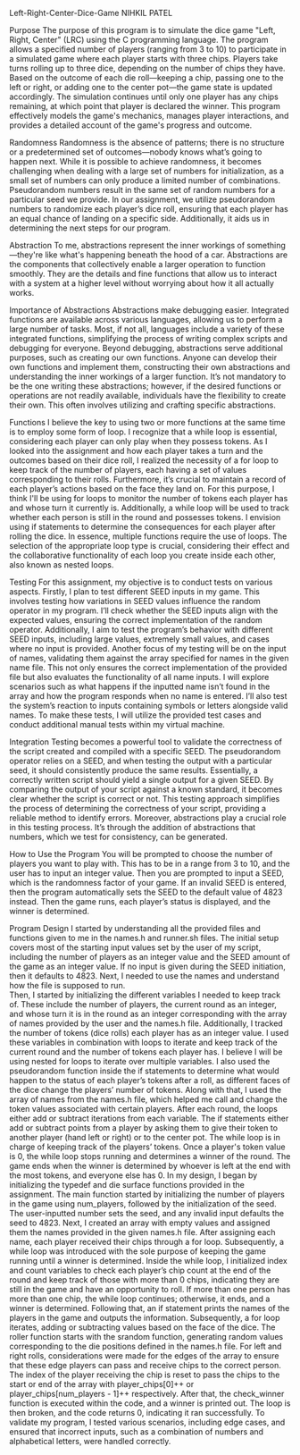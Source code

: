 Left-Right-Center-Dice-Game
NIHKIL PATEL 
 
Purpose
The purpose of this program is to simulate the dice game "Left, Right, Center" (LRC) using the C programming language. The program allows a specified number of players (ranging from 3 to 10) to participate in a simulated game where each player starts with three chips. Players take turns rolling up to three dice, depending on the number of chips they have. Based on the outcome of each die roll—keeping a chip, passing one to the left or right, or adding one to the center pot—the game state is updated accordingly. The simulation continues until only one player has any chips remaining, at which point that player is declared the winner. This program effectively models the game's mechanics, manages player interactions, and provides a detailed account of the game's progress and outcome.

Randomness
Randomness is the absence of patterns; there is no structure or a predetermined set of outcomes—nobody knows what’s going to happen next. While it is possible to achieve randomness, it becomes challenging when dealing with a large set of numbers for initialization, as a small set of numbers can only produce a limited number of combinations. Pseudorandom numbers result in the same set of random numbers for a particular seed we provide. In our assignment, we utilize pseudorandom numbers to randomize each player’s dice roll, ensuring that each player has an equal chance of landing on a specific side. Additionally, it aids us in determining the next steps for our program.

Abstraction
To me, abstractions represent the inner workings of something—they're like what's happening beneath the hood of a car. Abstractions are the components that collectively enable a larger operation to function smoothly. They are the details and fine functions that allow us to interact with a system at a higher level without worrying about how it all actually works.

Importance of Abstractions
Abstractions make debugging easier. Integrated functions are available across various languages, allowing us to perform a large number of tasks. Most, if not all, languages include a variety of these integrated functions, simplifying the process of writing complex scripts and debugging for everyone. Beyond debugging, abstractions serve additional purposes, such as creating our own functions. Anyone can develop their own functions and implement them, constructing their own abstractions and understanding the inner workings of a larger function. It’s not mandatory to be the one writing these abstractions; however, if the desired functions or operations are not readily available, individuals have the flexibility to create their own. This often involves utilizing and crafting specific abstractions.

Functions
I believe the key to using two or more functions at the same time is to employ some form of loop. I recognize that a while loop is essential, considering each player can only play when they possess tokens. As I looked into the assignment and how each player takes a turn and the outcomes based on their dice roll, I realized the necessity of a for loop to keep track of the number of players, each having a set of values corresponding to their rolls. Furthermore, it’s crucial to maintain a record of each player’s actions based on the face they land on. For this purpose, I think I'll be using for loops to monitor the number of tokens each player has and whose turn it currently is. Additionally, a while loop will be used to track whether each person is still in the round and possesses tokens. I envision using if statements to determine the consequences for each player after rolling the dice. In essence, multiple functions require the use of loops. The selection of the appropriate loop type is crucial, considering their effect and the collaborative functionality of each loop you create inside each other, also known as nested loops.

Testing
For this assignment, my objective is to conduct tests on various aspects. Firstly, I plan to test different SEED inputs in my game. This involves testing how variations in SEED values influence the random operator in my program. I’ll check whether the SEED inputs align with the expected values, ensuring the correct implementation of the random operator. Additionally, I aim to test the program’s behavior with different SEED inputs, including large values, extremely small values, and cases where no input is provided. Another focus of my testing will be on the input of names, validating them against the array specified for names in the given name file. This not only ensures the correct implementation of the provided file but also evaluates the functionality of all name inputs. I will explore scenarios such as what happens if the inputted name isn’t found in the array and how the program responds when no name is entered. I’ll also test the system’s reaction to inputs containing symbols or letters alongside valid names. To make these tests, I will utilize the provided test cases and conduct additional manual tests within my virtual machine.

Integration
Testing becomes a powerful tool to validate the correctness of the script created and compiled with a specific SEED. The pseudorandom operator relies on a SEED, and when testing the output with a particular seed, it should consistently produce the same results. Essentially, a correctly written script should yield a single output for a given SEED. By comparing the output of your script against a known standard, it becomes clear whether the script is correct or not. This testing approach simplifies the process of determining the correctness of your script, providing a reliable method to identify errors. Moreover, abstractions play a crucial role in this testing process. It’s through the addition of abstractions that numbers, which we test for consistency, can be generated.

How to Use the Program
You will be prompted to choose the number of players you want to play with. This has to be in a range from 3 to 10, and the user has to input an integer value. Then you are prompted to input a SEED, which is the randomness factor of your game. If an invalid SEED is entered, then the program automatically sets the SEED to the default value of 4823 instead. Then the game runs, each player’s status is displayed, and the winner is determined.

Program Design
I started by understanding all the provided files and functions given to me in the names.h and runner.sh files. The initial setup covers most of the starting input values set by the user of my script, including the number of players as an integer value and the SEED amount of the game as an integer value. If no input is given during the SEED initiation, then it defaults to 4823. Next, I needed to use the names and understand how the file is supposed to run.	
Then, I started by initializing the different variables I needed to keep track of. These include the number of players, the current round as an integer, and whose turn it is in the round as an integer corresponding with the array of names provided by the user and the names.h file. Additionally, I tracked the number of tokens (dice rolls) each player has as an integer value.
I used these variables in combination with loops to iterate and keep track of the current round and the number of tokens each player has. I believe I will be using nested for loops to iterate over multiple variables. I also used the pseudorandom function inside the if statements to determine what would happen to the status of each player’s tokens after a roll, as different faces of the dice change the players’ number of tokens.
Along with that, I used the array of names from the names.h file, which helped me call and change the token values associated with certain players. After each round, the loops either add or subtract iterations from each variable. The if statements either add or subtract points from a player by asking them to give their token to another player (hand left or right) or to the center pot.
The while loop is in charge of keeping track of the players’ tokens. Once a player's token value is 0, the while loop stops running and determines a winner of the round. The game ends when the winner is determined by whoever is left at the end with the most tokens, and everyone else has 0.
In my design, I began by initializing the typedef and die surface functions provided in the assignment. The main function started by initializing the number of players in the game using num_players, followed by the initialization of the seed. The user-inputted number sets the seed, and any invalid input defaults the seed to 4823.
Next, I created an array with empty values and assigned them the names provided in the given names.h file. After assigning each name, each player received their chips through a for loop. Subsequently, a while loop was introduced with the sole purpose of keeping the game running until a winner is determined.
Inside the while loop, I initialized index and count variables to check each player’s chip count at the end of the round and keep track of those with more than 0 chips, indicating they are still in the game and have an opportunity to roll. If more than one person has more than one chip, the while loop continues; otherwise, it ends, and a winner is determined.
Following that, an if statement prints the names of the players in the game and outputs the information. Subsequently, a for loop iterates, adding or subtracting values based on the face of the dice. The roller function starts with the srandom function, generating random values corresponding to the die positions defined in the names.h file.
For left and right rolls, considerations were made for the edges of the array to ensure that these edge players can pass and receive chips to the correct person. The index of the player receiving the chip is reset to pass the chips to the start or end of the array with player_chips[0]++ or player_chips[num_players - 1]++ respectively.
After that, the check_winner function is executed within the code, and a winner is printed out. The loop is then broken, and the code returns 0, indicating it ran successfully. To validate my program, I tested various scenarios, including edge cases, and ensured that incorrect inputs, such as a combination of numbers and alphabetical letters, were handled correctly.


